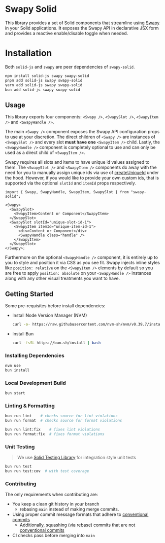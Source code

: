 # Swapy Solid

This library provides a set of Solid components that streamline using [Swapy](https://swapy.tahazsh.com/) in your Solid applications. It exposes the Swapy API in declarative JSX form and provides a reactive enable/disable toggle when needed.

# Installation

Both `solid-js` and `swapy` are peer dependencies of `swapy-solid`.

```bash
npm install solid-js swapy swapy-solid
pnpm add solid-js swapy swapy-solid
yarn add solid-js swapy swapy-solid
bun add solid-js swapy swapy-solid
```

## Usage

This library exports four components: `<Swapy />`, `<SwapySlot />`, `<SwapyItem />` and `<SwapyHandle />`.

The main `<Swapy />` component exposes the Swapy API configuration props to use at your discretion. The direct children of `<Swapy />` are instances of `<SwapySlot />` and every slot **must have one** `<SwapyItem />` child. Lastly, the `<SwapyHandle />` component is completely optional to use and can only be used as a direct child of `<SwapyItem />`.

Swapy requires all slots and items to have unique id values assigned to them. The `<SwapySlot />` and `<SwapyItem />` components do away with the need for you to manually assign unique ids via use of [createUniqueId](https://docs.solidjs.com/reference/component-apis/create-unique-id) under the hood. However, if you would like to provide your own custom ids, that is supported via the optional `slotId` and `itemId` props respectively.

```tsx
import { Swapy, SwapyHandle, SwapyItem, SwapySlot } from "swapy-solid";

<Swapy>
  <SwapySlot>
    <SwapyItem>Content or Component</SwapyItem>
  </SwapySlot>
  <SwapySlot slotId="unique-slot-id-1">
    <SwapyItem itemId="unique-item-id-1">
      <div>Content or Component</div>
      <SwapyHandle class="handle" />
    </SwapyItem>
  </SwapySlot>
</Swapy>;
```

Furthermore on the optional `<SwapyHandle />` component, it is entirely up to you to style and position it via CSS as you see fit. Swapy injects inline styles like `position: relative` on the `<SwapyItem />` elements by default so you are free to apply `position: absolute` on your `<SwapyHandle />` instances along with any other visual treatments you want to have.

## Getting Started

Some pre-requisites before install dependencies:

- Install Node Version Manager (NVM)
  ```bash
  curl -o- https://raw.githubusercontent.com/nvm-sh/nvm/v0.39.7/install.sh | bash
  ```
- Install Bun
  ```bash
  curl -fsSL https://bun.sh/install | bash
  ```

### Installing Dependencies

```bash
nvm use
bun install
```

### Local Development Build

```bash
bun start
```

### Linting & Formatting

```bash
bun run lint    # checks source for lint violations
bun run format  # checks source for format violations

bun run lint:fix    # fixes lint violations
bun run format:fix  # fixes format violations
```

### Unit Testing

> We use [Solid Testing Library](https://github.com/solidjs/solid-testing-library) for integration style unit tests

```bash
bun run test
bun run test:cov  # with test coverage
```

### Contributing

The only requirements when contributing are:

- You keep a clean git history in your branch
  - rebasing `main` instead of making merge commits.
- Using proper commit message formats that adhere to [conventional commits](https://www.conventionalcommits.org/en/v1.0.0/)
  - Additionally, squashing (via rebase) commits that are not [conventional commits](https://www.conventionalcommits.org/en/v1.0.0/)
- CI checks pass before merging into `main`
